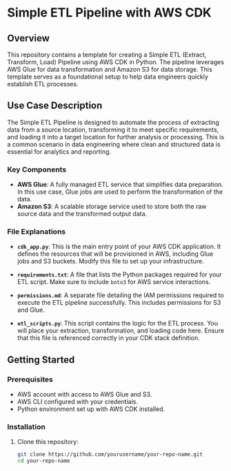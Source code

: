 # Simple ETL Pipeline with AWS CDK

## Overview

This repository contains a template for creating a Simple ETL (Extract, Transform, Load) Pipeline using AWS CDK in Python. The pipeline leverages AWS Glue for data transformation and Amazon S3 for data storage. This template serves as a foundational setup to help data engineers quickly establish ETL processes.

## Use Case Description

The Simple ETL Pipeline is designed to automate the process of extracting data from a source location, transforming it to meet specific requirements, and loading it into a target location for further analysis or processing. This is a common scenario in data engineering where clean and structured data is essential for analytics and reporting.

### Key Components

- **AWS Glue**: A fully managed ETL service that simplifies data preparation. In this use case, Glue jobs are used to perform the transformation of the data.
- **Amazon S3**: A scalable storage service used to store both the raw source data and the transformed output data.


### File Explanations

- **`cdk_app.py`**: This is the main entry point of your AWS CDK application. It defines the resources that will be provisioned in AWS, including Glue jobs and S3 buckets. Modify this file to set up your infrastructure.

- **`requirements.txt`**: A file that lists the Python packages required for your ETL script. Make sure to include `boto3` for AWS service interactions.

- **`permissions.md`**: A separate file detailing the IAM permissions required to execute the ETL pipeline successfully. This includes permissions for S3 and Glue.

- **`etl_scripts.py`**: This script contains the logic for the ETL process. You will place your extraction, transformation, and loading code here. Ensure that this file is referenced correctly in your CDK stack definition.

## Getting Started

### Prerequisites

- AWS account with access to AWS Glue and S3.
- AWS CLI configured with your credentials.
- Python environment set up with AWS CDK installed.

### Installation

1. Clone this repository:
   ```bash
   git clone https://github.com/yourusername/your-repo-name.git
   cd your-repo-name


